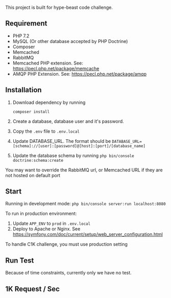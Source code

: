 This project is built for hype-beast code challenge.

## Requirement

- PHP 7.2
- MySQL (Or other database accepted by PHP Doctrine)
- Composer
- Memcached
- RabbitMQ
- Memcached PHP extension. See: https://pecl.php.net/package/memcache
- AMQP PHP Extension. See: https://pecl.php.net/package/amqp

## Installation
1. Download dependency by running

    `composer install`
   
2. Create a database, database user and it's password.
3. Copy the `.env` file to `.env.local`
4. Update DATABASE_URL. The format should be `DATABASE_URL=[schema]://[user]:[password]@[host]:[port]/[database_name]`
5. Update the database schema by running `php bin/console doctrine:schema:create`

You may want to override the RabbitMQ url, or Memcached URL if they are not hosted on default port

## Start

Running in development mode:  `php bin/console server:run localhost:8080`

To run in production environment:
1. Update `APP_ENV` to `prod` in `.env.local`
2. Deploy to Apache or Nginx. See https://symfony.com/doc/current/setup/web_server_configuration.html 

To handle C1K challenge, you must use production setting

## Run Test

Because of time constraints, currently only we have no test.

## 1K Request / Sec

